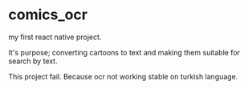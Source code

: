 # comics_ocr
my first react native project.

It's purpose; converting cartoons to text and making them suitable for search by text.

This project fail. Because ocr not working stable on turkish language.
